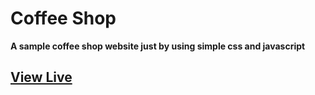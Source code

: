 # Coffee Shop
****A sample coffee shop website just by using simple css and javascript****

[View Live](coffee-shop-ferokca.netlify.app)
---
